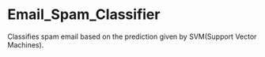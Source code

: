 # Email_Spam_Classifier
Classifies spam email based on the prediction given by SVM(Support Vector Machines).
